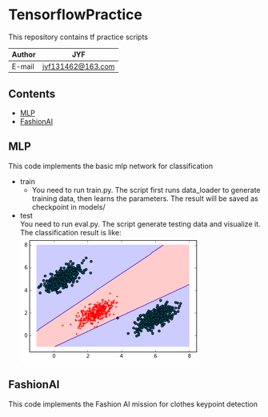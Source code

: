 TensorflowPractice
====
  This repository contains tf practice scripts

|Author|JYF|
|---|---|
|E-mail|jyf131462@163.com|

## Contents
* [MLP](#MLP)
* [FashionAI](#FashionAI)

## MLP
This code implements the basic mlp network for classification 
* train 
  - You need to run train.py. The script first runs data_loader to generate training data, then learns 
  the parameters. The result will be saved as checkpoint in models/ 
* test <br>
  You need to run eval.py. The script generate testing data and visualize it. The classification result is like: 
  ![load failed](https://github.com/yfji/TensorflowPractice/blob/master/mlp.png "classification result") 

## FashionAI
This code implements the Fashion AI mission for clothes keypoint detection
